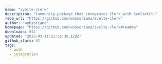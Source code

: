 ```yaml
---
name: "svelte-clerk"
description: "Community package that integrates Clerk with SvelteKit."
repo_url: "https://github.com/wobsoriano/svelte-clerk"
author: "wobsoriano"
homepage: "https://github.com/wobsoriano/svelte-clerk#readme"
downloads: 544
updated: "2025-03-11T21:38:38.128Z"
github_stars: 92
tags: 
  - auth
  - integration
---
```

